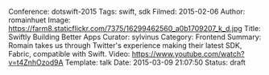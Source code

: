 Conference: dotswift-2015
Tags: swift, sdk
Filmed: 2015-02-06
Author: romainhuet
Image: https://farm8.staticflickr.com/7375/16299462560_a0b1709207_k_d.jpg
Title: Swiftly Building Better Apps
Curator: sylvinus
Category: Frontend
Summary: Romain takes us through Twitter's experience making their latest SDK, Fabric, compatible with Swift.
Video: https://www.youtube.com/watch?v=t4ZnhOzod9A
Template: talk
Date: 2015-03-09 21:07:50
Status: draft